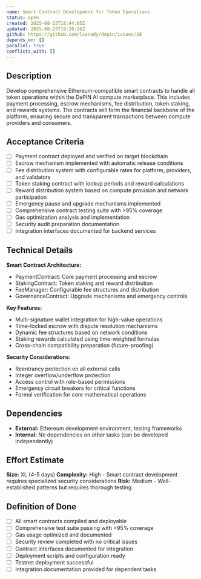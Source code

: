 ```yaml
---
name: Smart Contract Development for Token Operations
status: open
created: 2025-08-23T18:44:05Z
updated: 2025-08-23T19:28:26Z
github: https://github.com/lcanady/depin/issues/16
depends_on: []
parallel: true
conflicts_with: []
---
```


## Description

Develop comprehensive Ethereum-compatible smart contracts to handle all token operations within the DePIN AI compute marketplace. This includes payment processing, escrow mechanisms, fee distribution, token staking, and rewards systems. The contracts will form the financial backbone of the platform, ensuring secure and transparent transactions between compute providers and consumers.

## Acceptance Criteria

- [ ] Payment contract deployed and verified on target blockchain
- [ ] Escrow mechanism implemented with automatic release conditions
- [ ] Fee distribution system with configurable rates for platform, providers, and validators
- [ ] Token staking contract with lockup periods and reward calculations
- [ ] Reward distribution system based on compute provision and network participation
- [ ] Emergency pause and upgrade mechanisms implemented
- [ ] Comprehensive contract testing suite with >95% coverage
- [ ] Gas optimization analysis and implementation
- [ ] Security audit preparation documentation
- [ ] Integration interfaces documented for backend services

## Technical Details

**Smart Contract Architecture:**
- PaymentContract: Core payment processing and escrow
- StakingContract: Token staking and reward distribution
- FeeManager: Configurable fee structures and distribution
- GovernanceContract: Upgrade mechanisms and emergency controls

**Key Features:**
- Multi-signature wallet integration for high-value operations
- Time-locked escrow with dispute resolution mechanisms
- Dynamic fee structures based on network conditions
- Staking rewards calculated using time-weighted formulas
- Cross-chain compatibility preparation (future-proofing)

**Security Considerations:**
- Reentrancy protection on all external calls
- Integer overflow/underflow protection
- Access control with role-based permissions
- Emergency circuit breakers for critical functions
- Formal verification for core mathematical operations

## Dependencies

- **External:** Ethereum development environment, testing frameworks
- **Internal:** No dependencies on other tasks (can be developed independently)

## Effort Estimate

**Size:** XL (4-5 days)
**Complexity:** High - Smart contract development requires specialized security considerations
**Risk:** Medium - Well-established patterns but requires thorough testing

## Definition of Done

- [ ] All smart contracts compiled and deployable
- [ ] Comprehensive test suite passing with >95% coverage
- [ ] Gas usage optimized and documented
- [ ] Security review completed with no critical issues
- [ ] Contract interfaces documented for integration
- [ ] Deployment scripts and configuration ready
- [ ] Testnet deployment successful
- [ ] Integration documentation provided for dependent tasks
